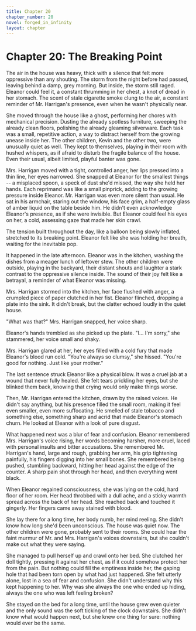 ```yaml
---
title: Chapter 20
chapter_number: 20
novel: forged_in_infinity
layout: chapter
---
```


# **Chapter 20: The Breaking Point**

The air in the house was heavy, thick with a silence that felt more
oppressive than any shouting. The storm from the night before had
passed, leaving behind a damp, grey morning. But inside, the storm still
raged. Eleanor could feel it, a constant thrumming in her chest, a knot
of dread in her stomach. The scent of stale cigarette smoke clung to the
air, a constant reminder of Mr. Harrigan\'s presence, even when he
wasn\'t physically near.

She moved through the house like a ghost, performing her chores with
mechanical precision. Dusting the already spotless furniture, sweeping
the already clean floors, polishing the already gleaming silverware.
Each task was a small, repetitive action, a way to distract herself from
the growing unease inside her. The other children, Kevin and the other
two, were unusually quiet as well. They kept to themselves, playing in
their room with hushed whispers, as if afraid to disturb the fragile
balance of the house. Even their usual, albeit limited, playful banter
was gone.

Mrs. Harrigan moved with a tight, controlled anger, her lips pressed
into a thin line, her eyes narrowed. She snapped at Eleanor for the
smallest things -- a misplaced spoon, a speck of dust she'd missed, the
way she held her hands. Each reprimand was like a small pinprick, adding
to the growing pressure inside Eleanor. Mr. Harrigan was even more
silent than usual. He sat in his armchair, staring out the window, his
face grim, a half-empty glass of amber liquid on the table beside him.
He didn't even acknowledge Eleanor's presence, as if she were invisible.
But Eleanor could feel his eyes on her, a cold, assessing gaze that made
her skin crawl.

The tension built throughout the day, like a balloon being slowly
inflated, stretched to its breaking point. Eleanor felt like she was
holding her breath, waiting for the inevitable pop.

It happened in the late afternoon. Eleanor was in the kitchen, washing
the dishes from a meager lunch of leftover stew. The other children were
outside, playing in the backyard, their distant shouts and laughter a
stark contrast to the oppressive silence inside. The sound of their joy
felt like a betrayal, a reminder of what Eleanor was missing.

Mrs. Harrigan stormed into the kitchen, her face flushed with anger, a
crumpled piece of paper clutched in her fist. Eleanor flinched, dropping
a plate into the sink. It didn't break, but the clatter echoed loudly in
the quiet house.

"What was that?" Mrs. Harrigan snapped, her voice sharp.

Eleanor's hands trembled as she picked up the plate. "I... I'm sorry,"
she stammered, her voice small and shaky.

Mrs. Harrigan glared at her, her eyes filled with a cold fury that made
Eleanor's blood run cold. "You're always so clumsy," she hissed. "You're
good for nothing. Just like your mother."

The last sentence struck Eleanor like a physical blow. It was a cruel
jab at a wound that never fully healed. She felt tears prickling her
eyes, but she blinked them back, knowing that crying would only make
things worse.

Then, Mr. Harrigan entered the kitchen, drawn by the raised voices. He
didn\'t say anything, but his presence filled the small room, making it
feel even smaller, even more suffocating. He smelled of stale tobacco
and something else, something sharp and acrid that made Eleanor\'s
stomach churn. He looked at Eleanor with a look of pure disgust.

What happened next was a blur of fear and confusion. Eleanor remembered
Mrs. Harrigan's voice rising, her words becoming harsher, more cruel,
laced with personal insults and bitter accusations. She remembered Mr.
Harrigan's hand, large and rough, grabbing her arm, his grip tightening
painfully, his fingers digging into her small bones. She remembered
being pushed, stumbling backward, hitting her head against the edge of
the counter. A sharp pain shot through her head, and then everything
went black.

When Eleanor regained consciousness, she was lying on the cold, hard
floor of her room. Her head throbbed with a dull ache, and a sticky
warmth spread across the back of her head. She reached back and touched
it gingerly. Her fingers came away stained with blood.

She lay there for a long time, her body numb, her mind reeling. She
didn\'t know how long she'd been unconscious. The house was quiet now.
The other children were gone, probably sent to their rooms. She could
hear the faint murmur of Mr. and Mrs. Harrigan's voices downstairs, but
she couldn't make out what they were saying.

She managed to pull herself up and crawl onto her bed. She clutched her
doll tightly, pressing it against her chest, as if it could somehow
protect her from the pain. But nothing could fill the emptiness inside
her, the gaping hole that had been torn open by what had just happened.
She felt utterly alone, lost in a sea of fear and confusion. She didn\'t
understand why this kept happening to her. Why was she always the one
who ended up hiding, always the one who was left feeling broken?

She stayed on the bed for a long time, until the house grew even quieter
and the only sound was the soft ticking of the clock downstairs. She
didn\'t know what would happen next, but she knew one thing for sure:
nothing would ever be the same.
